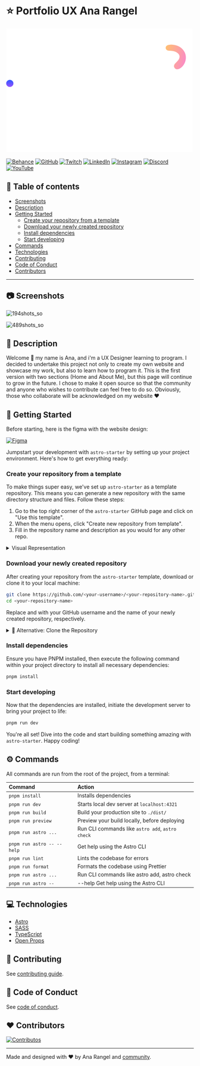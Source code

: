 # ⭐ Portfolio UX Ana Rangel

![UX Ana Rangel Logo](./docs/ana-logo.svg)

[![Behance](https://img.shields.io/badge/Behance-0054F7?style=for-the-badge&logo=behance&logoColor=white)](https://www.behance.net/rangelana1a2a6)
[![GitHub](https://img.shields.io/badge/GitHub-100000?style=for-the-badge&logo=github&logoColor=white)](https://github.com/AnaRangel)
[![Twitch](https://img.shields.io/badge/Twitch-9146FF?style=for-the-badge&logo=twitch&logoColor=white)](https://www.twitch.tv/uxanarangel)
[![LinkedIn](https://img.shields.io/badge/LinkedIn-0077B5?style=for-the-badge&logo=linkedin&logoColor=white)](https://www.linkedin.com/in/ux-ana-rangel/)
[![Instagram](https://img.shields.io/badge/Instagram-E4405F?style=for-the-badge&logo=instagram&logoColor=white)](https://www.instagram.com/ux.ana.rangel/)
[![Discord](https://img.shields.io/badge/Discord-5865F2?style=for-the-badge&logo=discord&logoColor=white)](https://discord.gg/DmAH4gU2BS)
[![YouTube](https://img.shields.io/badge/YouTube-FF0000?style=for-the-badge&logo=youtube&logoColor=white)](https://www.youtube.com/channel/UC2gxu8X4t7hQ14q8t81PFlQ)

## 👀 Table of contents

- [Screenshots](#screenshots)
- [Description](#description)
- [Getting Started](#getting-started)
  - [Create your repository from a template](#create-your-repository-from-a-template)
  - [Download your newly created repository](#download-your-newly-created-repository)
  - [Install dependencies](#install-dependencies)
  - [Start developing](#start-developing)
- [Commands](#commands)
- [Technologies](#technologies)
- [Contributing](#contributing)
- [Code of Conduct](#code-of-conduct)
- [Contributors](#contributors)

---

## 📷 Screenshots

![194shots_so](https://github.com/AnaRangel/anarangel.github.io/assets/30361612/523bad03-030a-43d4-849c-dc6f1fa48be9)

![489shots_so](https://github.com/AnaRangel/anarangel.github.io/assets/30361612/63082b39-1568-46a3-aeed-b1901e7c61b1)

## 📖 Description

Welcome 🌟 my name is Ana, and i'm a UX Designer learning to program. I decided to undertake this project not only to create my own website and showcase my work, but also to learn how to program it. This is the first version with two sections (Home and About Me), but this page will continue to grow in the future. I chose to make it open source so that the community and anyone who wishes to contribute can feel free to do so. Obviously, those who collaborate will be acknowledged on my website ❤️

## 🏁 Getting Started

Before starting, here is the figma with the website design:

[![Figma](https://img.shields.io/badge/Figma-F24E1E?style=for-the-badge&logo=figma&logoColor=white)](https://www.figma.com/design/JZhuiA3nyNRSFWVsunpV4K/Website-Ana-Rangel?node-id=5-1513&t=HMYitHqo325FaatD-1)

Jumpstart your development with `astro-starter` by setting up your project environment. Here's how to get everything ready:

### Create your repository from a template

To make things super easy, we've set up `astro-starter` as a template repository. This means you can generate a new repository with the same directory structure and files. Follow these steps:

1. Go to the top right corner of the `astro-starter` GitHub page and click on "Use this template".
2. When the menu opens, click "Create new repository from template".
3. Fill in the repository name and description as you would for any other repo.

<details>
<summary>Visual Representation</summary>

![Create from template GIF placeholder](./public/assets/images/readme/how-to-template.gif)

</details>

### Download your newly created repository

After creating your repository from the `astro-starter` template, download or clone it to your local machine:

```bash
git clone https://github.com/<your-username>/<your-repository-name>.git
cd <your-repository-name>
```

Replace <your-username> and <your-repository-name> with your GitHub username and the name of your newly created repository, respectively.

<details>
<summary>🚀 Alternative: Clone the Repository</summary>

If you prefer to clone the repository directly, you can do so by running the following commands in your terminal:

```bash
git clone https://github.com/zyruks/astro-starter.git
cd astro-starter
```

</details>

### Install dependencies

Ensure you have PNPM installed, then execute the following command within your project directory to install all necessary dependencies:

```bash
pnpm install
```

### Start developing

Now that the dependencies are installed, initiate the development server to bring your project to life:

```bash
pnpm run dev
```

You're all set! Dive into the code and start building something amazing with `astro-starter`. Happy coding!

## ⚙️ Commands

All commands are run from the root of the project, from a terminal:

| Command                    | Action                                           |
| :------------------------- | :----------------------------------------------- |
| `pnpm install`             | Installs dependencies                            |
| `pnpm run dev`             | Starts local dev server at `localhost:4321`      |
| `pnpm run build`           | Build your production site to `./dist/`          |
| `pnpm run preview`         | Preview your build locally, before deploying     |
| `pnpm run astro ...`       | Run CLI commands like `astro add`, `astro check` |
| `pnpm run astro -- --help` | Get help using the Astro CLI                     |
| `pnpm run lint`            | Lints the codebase for errors                    |
| `pnpm run format`          | Formats the codebase using Prettier              |
| `pnpm run astro ...`       | Run CLI commands like astro add, astro check     |
| `pnpm run astro --`        | --help Get help using the Astro CLI              |

## 💻 Technologies

- [Astro](https://astro.build/)
- [SASS](https://sass-lang.com/)
- [TypeScript](https://www.typescriptlang.org/)
- [Open Props](https://open-props.style/)

## 🚀 Contributing

See [contributing guide](./docs/CONTRIBUTING.md).

## 🤝 Code of Conduct

See [code of conduct](./docs/CODE_OF_CONDUCT.md).

## ❤️ Contributors

<a href="https://github.com/AnaRangel/anarangel.github.io/graphs/contributors">
  <img src="https://contrib.rocks/image?repo=AnaRangel/anarangel.github.io" alt="Contributos" />
</a>

---

Made and designed with ❤️ by Ana Rangel and [community](https://github.com/AnaRangel/anarangel.github.io/graphs/contributors).
